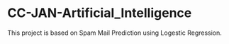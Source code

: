 # CC-JAN-Artificial_Intelligence
 This project is based on Spam Mail Prediction using Logestic Regression.
